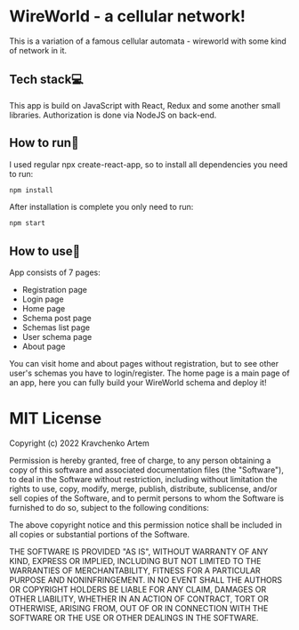 # WireWorld - a cellular network!

This is a variation of a famous cellular automata - wireworld with some kind of network in it.

## Tech stack💻

This app is build on JavaScript with React, Redux and some another small libraries.
Authorization is done via NodeJS on back-end.

## How to run🚀

I used regular npx create-react-app, so to install all dependencies you need to run:

```zsh
npm install
```

After installation is complete you only need to run:

```zsh
npm start
```

## How to use💭

App consists of 7 pages:
- Registration page
- Login page
- Home page
- Schema post page
- Schemas list page
- User schema page
- About page

You can visit home and about pages without registration, but to see other user's schemas you have to login/register.
The home page is a main page of an app, here you can fully build your WireWorld schema and deploy it!

# MIT License

Copyright (c) 2022 Kravchenko Artem

Permission is hereby granted, free of charge, to any person obtaining a copy
of this software and associated documentation files (the "Software"), to deal
in the Software without restriction, including without limitation the rights
to use, copy, modify, merge, publish, distribute, sublicense, and/or sell
copies of the Software, and to permit persons to whom the Software is
furnished to do so, subject to the following conditions:

The above copyright notice and this permission notice shall be included in all
copies or substantial portions of the Software.

THE SOFTWARE IS PROVIDED "AS IS", WITHOUT WARRANTY OF ANY KIND, EXPRESS OR
IMPLIED, INCLUDING BUT NOT LIMITED TO THE WARRANTIES OF MERCHANTABILITY,
FITNESS FOR A PARTICULAR PURPOSE AND NONINFRINGEMENT. IN NO EVENT SHALL THE
AUTHORS OR COPYRIGHT HOLDERS BE LIABLE FOR ANY CLAIM, DAMAGES OR OTHER
LIABILITY, WHETHER IN AN ACTION OF CONTRACT, TORT OR OTHERWISE, ARISING FROM,
OUT OF OR IN CONNECTION WITH THE SOFTWARE OR THE USE OR OTHER DEALINGS IN THE
SOFTWARE.